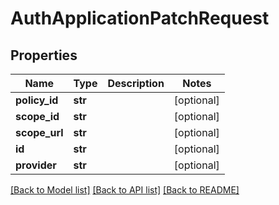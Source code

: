 # AuthApplicationPatchRequest

## Properties
Name | Type | Description | Notes
------------ | ------------- | ------------- | -------------
**policy_id** | **str** |  | [optional] 
**scope_id** | **str** |  | [optional] 
**scope_url** | **str** |  | [optional] 
**id** | **str** |  | [optional] 
**provider** | **str** |  | [optional] 

[[Back to Model list]](../README.md#documentation-for-models) [[Back to API list]](../README.md#documentation-for-api-endpoints) [[Back to README]](../README.md)

